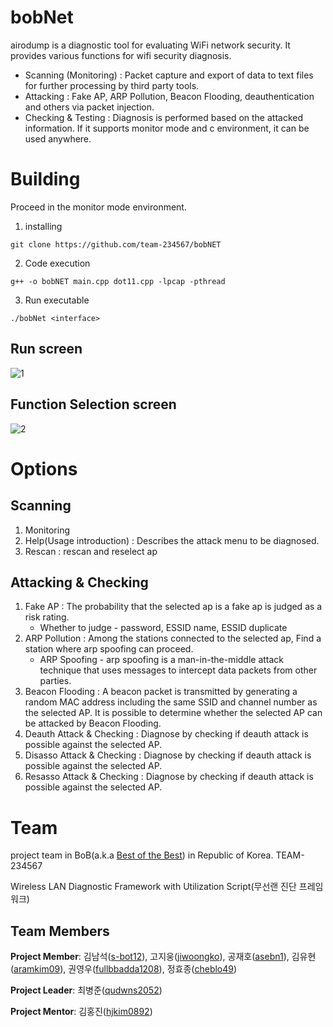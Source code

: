 # bobNet
airodump is a diagnostic tool for evaluating WiFi network security.
It provides various functions for wifi security diagnosis.
- Scanning (Monitoring) : Packet capture and export of data to text files for further processing by third party tools.
- Attacking : Fake AP, ARP Pollution, Beacon Flooding, deauthentication and others via packet injection.
- Checking & Testing : Diagnosis is performed based on the attacked information.
If it supports monitor mode and c environment, it can be used anywhere.

# Building
Proceed in the monitor mode environment.
1. installing
```
git clone https://github.com/team-234567/bobNET
```
2. Code execution
```
g++ -o bobNET main.cpp dot11.cpp -lpcap -pthread
```
3. Run executable
```
./bobNet <interface>
```

## Run screen
![1](https://user-images.githubusercontent.com/57438644/100564126-71143400-3303-11eb-988c-fe00f58b7a58.png)

## Function Selection screen
![2](https://user-images.githubusercontent.com/57438644/100564136-73768e00-3303-11eb-8f79-31e4dccf9127.png)


# Options
## Scanning
1. Monitoring
2. Help(Usage introduction) : Describes the attack menu to be diagnosed.
3. Rescan : rescan and reselect ap

## Attacking & Checking
1. Fake AP : The probability that the selected ap is a fake ap is judged as a risk rating.
    - Whether to judge - password, ESSID name, ESSID duplicate
2. ARP Pollution : Among the stations connected to the selected ap, Find a station where arp spoofing can proceed.
    - ARP Spoofing - arp spoofing is a man-in-the-middle attack technique that uses messages to intercept data packets from other parties.
3. Beacon Flooding : A beacon packet is transmitted by generating a random MAC address including the same SSID and channel number as the selected AP.
    It is possible to determine whether the selected AP can be attacked by Beacon Flooding.
4. Deauth Attack & Checking : Diagnose by checking if deauth attack is possible against the selected AP.
5. Disasso Attack & Checking : Diagnose by checking if deauth attack is possible against the selected AP.
6. Resasso Attack & Checking : Diagnose by checking if deauth attack is possible against the selected AP.

# Team
project team in BoB(a.k.a [Best of the Best](https://www.kitribob.kr/)) in Republic of Korea.
TEAM-234567

Wireless LAN Diagnostic Framework with Utilization Script(무선랜 진단 프레임워크)


## Team Members
**Project Member**: 김남석([s-bot12](https://github.com/s-bot12)), 고지웅([jiwoongko](https://github.com/jiwoongko)), 공재호([asebn1](https://github.com/asebn1)), 김유현([aramkim09](https://github.com/aramkim09)), 권영우([fullbbadda1208](https://github.com/fullbbadda1208)), 정효종([cheblo49](https://github.com/cheblo49))

**Project Leader**: 최병준([qudwns2052](https://github.com/qudwns2052))

**Project Mentor**: 김홍진([hjkim0892](https://github.com/hjkim0892))
 
